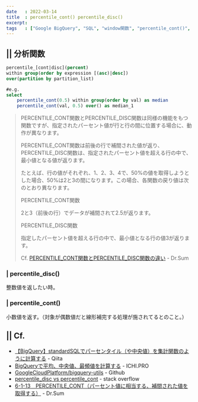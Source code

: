 ```yaml
---
date   : 2022-03-14
title  : percentile_cont() percentile_disc()
excerpt: 
tags   : ["Google BigQuery", "SQL", "window関数", "percentile_cont()", "percentile_disc()"]
---
```

## || 分析関数
```sql
percentile_[cont|disc](percent) 
within group(order by expression [(asc)|desc])
over(partition by partition_list)
```

```sql
#e.g.
select 
    percentile_cont(0.5) within group(order by val) as median
    percentile_cont(val, 0.5) over() as median_1
```

> PERCENTILE_CONT関数とPERCENTILE_DISC関数は同様の機能をもつ関数ですが、指定されたパーセント値が行と行の間に位置する場合に、動作が異なります。
> 
> PERCENTILE_CONT関数は前後の行で補間された値が返り、PERCENTILE_DISC関数は、指定されたパーセント値を超える行の中で、最小値となる値が返ります。
> 
> たとえば、行の値がそれぞれ、1、2、3、4で、50%の値を取得しようとした場合、50%は2と3の間になります。この場合、各関数の戻り値は次のとおり異なります。
> 
> PERCENTILE_CONT関数
> 
> 2と3（前後の行）でデータが補間されて2.5が返ります。
> 
> PERCENTILE_DISC関数
> 
> 指定したパーセント値を超える行の中で、最小値となる行の値3が返ります。
> 
> Cf. [PERCENTILE_CONT関数とPERCENTILE_DISC関数の違い](https://cs.wingarc.com/manual/drsum/5.5/ja/UUID-aba632ca-4a60-7689-1cef-7a5e8ae4a0f0.html#UUID-aba632ca-4a60-7689-1cef-7a5e8ae4a0f0_d40785e108022) - Dr.Sum

### | percentile_disc()
整数値を返したい時。

### | percentile_cont()
小数値を返す。（対象が偶数値だと線形補完する処理が施されてるとのこと。）



## || Cf.
+ [【BigQuery】standardSQLでパーセンタイル（や中央値）を集計関数のように計算する](https://qiita.com/dr666m1/items/74a921cf6493169e466c) - Qiita
+ [BigQueryで平均、中央値、最頻値を計算する](https://ichi.pro/bigquery-de-heikin-chuochi-sai-shiki-ne-o-keisansuru-243232206520793) - ICHI.PRO
+ [GoogleCloudPlatform/bigquery-utils](https://github.com/GoogleCloudPlatform/bigquery-utils/tree/master/udfs/community) - Github
+ [percentile_disc vs percentile_cont](https://stackoverflow.com/questions/23585667/percentile-disc-vs-percentile-cont) - stack overflow
+ [6-1-13　PERCENTILE_CONT（パーセント値に相当する、補間された値を取得する）](https://cs.wingarc.com/manual/drsum/5.5/ja/UUID-aba632ca-4a60-7689-1cef-7a5e8ae4a0f0.html) - Dr.Sum
